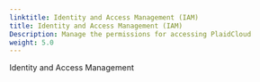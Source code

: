 ```yaml
---
linktitle: Identity and Access Management (IAM)
title: Identity and Access Management (IAM)
Description: Manage the permissions for accessing PlaidCloud
weight: 5.0
---
```


Identity and Access Management
